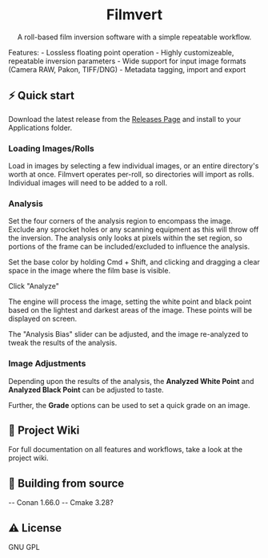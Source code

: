 <div align="center">

<!-- Put Logo Here -->

# Filmvert

A roll-based film inversion software with a simple repeatable workflow.
</div>
Features:
- Lossless floating point operation
- Highly customizeable, repeatable inversion parameters
- Wide support for input image formats (Camera RAW, Pakon, TIFF/DNG)
- Metadata tagging, import and export


## ⚡️ Quick start
Download the latest release from the [Releases Page](https://github.com/montoyatim01/Filmvert/releases) and install to your Applications folder.

### Loading Images/Rolls
Load in images by selecting a few individual images, or an entire directory's worth at once. Filmvert operates per-roll, so directories will import as rolls. Individual images will need to be added to a roll.

### Analysis
Set the four corners of the analysis region to encompass the image. Exclude any sprocket holes or any scanning equipment as this will throw off the inversion. The analysis only looks at pixels within the set region, so portions of the frame can be included/excluded to influence the analysis.

Set the base color by holding Cmd + Shift, and clicking and dragging a clear space in the image where the film base is visible.

Click "Analyze"

The engine will process the image, setting the white point and black point based on the lightest and darkest areas of the image. These points will be displayed on screen.

The "Analysis Bias" slider can be adjusted, and the image re-analyzed to tweak the results of the analysis.

### Image Adjustments
Depending upon the results of the analysis, the **Analyzed White Point** and **Analyzed Black Point** can be adjusted to taste.

Further, the **Grade** options can be used to set a quick grade on an image.


## 📖 Project Wiki

For full documentation on all features and workflows, take a look at the project wiki.

## 🚚 Building from source
-- Conan 1.66.0
-- Cmake 3.28?


## ⚠️ License
GNU GPL
